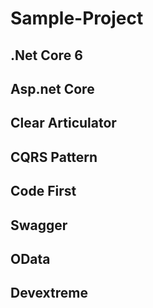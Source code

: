 # Sample-Project

## .Net Core 6
## Asp.net Core
## Clear Articulator 

## CQRS Pattern

## Code First
## Swagger
## OData
## Devextreme
